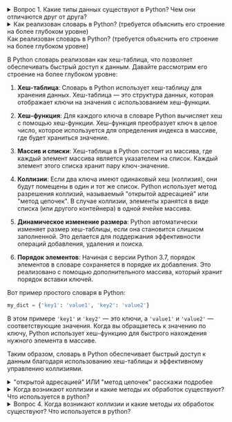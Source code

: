 
<details>

<summary>Вопрос 1. Какие типы данных существуют в Python? Чем они отличаются друг от друга?</summary>

Типы данных делаться на изменяемые и неизменяемые.
Изменяемые: 

        list([]) - упорядоченные, 

        set( {} ), dict( {} )  - неупорядоченные

Неизменяемые

- int: целые числа
- float: числа с плавающей запятой
- complex: комплексные числа
- bool: логические значения True или False.
- str: строки, например, "Hello", "Python".
- tuple: кортежи, например, (1, 2, 3). В случае если внутренне tuple неизменяемые типы данных
- bytes: последовательность байтов, например, b'hello'.
- bytearray: изменяемая версия bytes, но сами по себе объекты bytearray являются изменяемыми, так что это исключение.
- frozenset: неизменяемая версия множества set.

Упорядоченность определяет, имеют ли элементы в объекте определенный порядок. 
 Списков (list), строк (str) и кортежей (tuple)
 (Словари dict): начиная с Python 3.7, словари гарантированно сохраняют порядок добавления элементов.

Неупорядоченные типы данных не гарантируют порядок элементов.

К ним, помимо множеств (set), относится и frozenset - неизменяемая версия множества.


</details>

<details>

<summary>Как реализован словарь в Python? (требуется объяснить его строение на более глубоком уровне)</summary>

В Python словарь реализован как хеш-таблица, что позволяет обеспечивать быстрый доступ к данным.
Словарь в Python использует хеш-таблицу для хранения данных. Хеш-таблица — это структура данных, которая отображает ключи на значения с использованием хеш-функции. Для каждого ключа в словаре Python вычисляет хеш с помощью хеш-функции. Хеш-функция преобразует ключ в целое число, которое используется для определения индекса в массиве, где будет храниться значение.

Хеш-таблица в Python состоит из массива, где каждый элемент массива является указателем на список. Каждый элемент этого списка хранит пару ключ-значение.

Коллизии

Если два ключа имеют одинаковый хеш (коллизия), они будут помещены в один и тот же список. Python использует метод разрешения коллизий, называемый "открытой адресацией" или "метод цепочек". В случае коллизии, элементы хранятся в виде списка (или другого контейнера) в одной ячейке массива.

Динамическое изменение размера

Python автоматически изменяет размер хеш-таблицы, если она становится слишком заполненной. Это делается для поддержания эффективности операций добавления, удаления и поиска.

</details>




<summary>Как реализован словарь в Python? (требуется объяснить его строение на более глубоком уровне)</summary>

В Python словарь реализован как хеш-таблица, что позволяет обеспечивать быстрый доступ к данным. Давайте рассмотрим его строение на более глубоком уровне:

1. **Хеш-таблица**: Словарь в Python использует хеш-таблицу для хранения данных. Хеш-таблица — это структура данных, которая отображает ключи на значения с использованием хеш-функции.

2. **Хеш-функция**: Для каждого ключа в словаре Python вычисляет хеш с помощью хеш-функции. Хеш-функция преобразует ключ в целое число, которое используется для определения индекса в массиве, где будет храниться значение.

3. **Массив и списки**: Хеш-таблица в Python состоит из массива, где каждый элемент массива является указателем на список. Каждый элемент этого списка хранит пару ключ-значение.

4. **Коллизии**: Если два ключа имеют одинаковый хеш (коллизия), они будут помещены в один и тот же список. Python использует метод разрешения коллизий, называемый "открытой адресацией" или "метод цепочек". В случае коллизии, элементы хранятся в виде списка (или другого контейнера) в одной ячейке массива.

5. **Динамическое изменение размера**: Python автоматически изменяет размер хеш-таблицы, если она становится слишком заполненной. Это делается для поддержания эффективности операций добавления, удаления и поиска.

6. **Порядок элементов**: Начиная с версии Python 3.7, порядок элементов в словаре сохраняется в порядке их добавления. Это реализовано с помощью дополнительного массива, который хранит порядок вставки ключей.

Вот пример простого словаря в Python:

```python
my_dict = {'key1': 'value1', 'key2': 'value2'}
```

В этом примере `'key1'` и `'key2'` — это ключи, а `'value1'` и `'value2'` — соответствующие значения. Когда вы обращаетесь к значению по ключу, Python использует хеш-функцию для быстрого нахождения нужного элемента в массиве.

Таким образом, словарь в Python обеспечивает быстрый доступ к данным благодаря использованию хеш-таблицы и эффективному управлению коллизиями.

</details>

<details>

<summary>"открытой адресацией" ИЛИ "метод цепочек" расскажи подробее </summary>

В контексте хеш-таблиц, таких как реализация словарей в Python, существуют два основных метода разрешения коллизий: метод цепочек и открытая адресация. Давайте рассмотрим каждый из них подробнее.

### Метод цепочек (Chaining)

Метод цепочек — это наиболее распространенный способ разрешения коллизий в хеш-таблицах. Основная идея заключается в том, что каждый элемент массива хеш-таблицы содержит указатель на список (или другую структуру данных), который хранит все пары ключ-значение, хеши которых соответствуют данному индексу.

**Преимущества:**

- Простота реализации.
- Хорошая производительность в среднем случае.

**Недостатки:**

- В худшем случае, когда все ключи имеют одинаковый хеш, производительность может снизиться до O(n) для операций поиска, вставки и удаления.
**Как это работает:**

1. **Хеширование**: Когда вы добавляете пару ключ-значение в хеш-таблицу, ключ хешируется для получения индекса в массиве.
2. **Добавление в список**: Если два ключа имеют одинаковый хеш (коллизия), они добавляются в один и тот же список, связанный с этим индексом.
3. **Поиск**: При поиске значения по ключу, ключ хешируется, чтобы найти соответствующий индекс в массиве. Затем выполняется поиск по списку, связанному с этим индексом, чтобы найти нужную пару ключ-значение.

**Преимущества:**

- Простота реализации.
- Хорошая производительность в среднем случае.

**Недостатки:**

- В худшем случае, когда все ключи имеют одинаковый хеш, производительность может снизиться до O(n) для операций поиска, вставки и удаления.

### Открытая адресация (Open Addressing)

Открытая адресация — это альтернативный метод разрешения коллизий, при котором все элементы хранятся непосредственно в массиве хеш-таблицы. Если происходит коллизия, алгоритм ищет следующую доступную ячейку в массиве.

**Как это работает:**

1. **Хеширование**: Ключ хешируется для получения индекса в массиве.
2. **Поиск доступной ячейки**: Если ячейка с полученным индексом уже занята, алгоритм ищет следующую доступную ячейку. Это может быть сделано с помощью различных стратегий, таких как линейное зондирование, квадратичное зондирование или двойное хеширование.
3. **Вставка**: Пара ключ-значение вставляется в первую найденную доступную ячейку.

**Преимущества:**

- Более эффективное использование памяти, так как не требуется хранить дополнительные структуры данных, такие как списки.
- Хорошая производительность в случае хорошего распределения хешей.

**Недостатки:**

- Более сложная реализация по сравнению с методом цепочек.
- Производительность может снижаться, если таблица становится слишком заполненной, так как требуется больше времени на поиск доступных ячеек.

Оба метода имеют свои преимущества и недостатки, и выбор между ними зависит от конкретных требований и условий использования. В Python используется метод цепочек для разрешения коллизий в словарях.

______________________________________
Метод цепочек — это способ разрешения коллизий в хеш-таблицах. Вот как он работает кратко:

Хеширование: Ключ преобразуется в хеш, который определяет индекс в массиве.
Связанные списки: Каждый элемент массива указывает на связанный список, который хранит пары ключ-значение.
Разрешение коллизий: Если два ключа имеют одинаковый хеш, они добавляются в один и тот же связанный список.
Поиск: При поиске значения по ключу, сначала вычисляется хеш ключа, чтобы найти индекс в массиве, а затем выполняется поиск по связанному списку для нахождения нужного значения.

Таким образом, метод цепочек позволяет эффективно управлять коллизиями, сохраняя все элементы с одинаковым хешем в одном списке.

</details>

<details>
<summary> Когда возникают коллизии и какие методы их обработок существуют? Что используется в python?</summary>


Коллизии в хеш-таблицах возникают, когда два разных входных значения имеют один и тот же хеш, то есть когда два разных ключа отображаются в один и тот же индекс в массиве. Это может привести к проблемам, так как данные могут быть перезаписаны или потеряны, если не обрабатывать такие ситуации должным образом.

Вот несколько распространенных методов обработки коллизий:

1. **Метод цепочек (Chaining):** Каждый элемент хеш-таблицы является указателем на список (или другую структуру данных), содержащий все элементы, хешируемые в данный индекс. При коллизии новый элемент просто добавляется в этот список.

2. **Открытая адресация (Open Addressing):** При возникновении коллизии, алгоритм ищет следующее доступное место в массиве. Существует несколько подходов к открытой адресации:
   - Линейное исследование: проверка следующего индекса до нахождения свободного места.
   - Квадратичное исследование: проверка следующего индекса с квадратичным шагом.
   - Двойное хеширование: использование второго хеш-функции для определения шага поиска.

В Python для обработки коллизий в хеш-таблицах используется метод цепочек. Встроенные типы данных, такие как словари (`dict`), используют хеш-таблицы для хранения данных, и Python автоматически обрабатывает коллизии с помощью метода цепочек. Это позволяет эффективно управлять данными и обеспечивает быстрый доступ к элементам.
</details>


<details>
<summary> Вопрос 4. Когда возникают коллизии и какие методы их обработок существуют? Что используется в python?</summary>


Коллизии в хеш-таблицах возникают, когда два разных входных значения имеют один и тот же хеш, то есть когда два разных ключа отображаются в один и тот же индекс в массиве. Это может привести к проблемам, так как данные могут быть перезаписаны или потеряны, если не обрабатывать такие ситуации должным образом.


Метод цепочек (Chaining) и Открытая адресация. В python используется Метод цепочек

Метод цепочек (Chaining) - каждый элемент массива хеш-таблицы содержит указатель на список (или другой тип данных), который хранит все пары ключ значений, хешей которые соответствуют данном индексу.

Плюс проста реализация и Хорошая производительность в среднем случае.

В худшем случае, когда все ключи имеют одинаковый хеш, производительность может снизиться до O(n) для операций поиска, вставки и удаления.

Когда вы добавляете пару ключ-значение в хеш-таблицу, ключ хешируется для получения индекса в массиве.
Если два ключа имеют одинаковый хеш (коллизия), они добавляются в один и тот же список, связанный с этим индексом.
При поиске значения по ключу, ключ хешируется, чтобы найти соответствующий индекс в массиве. Затем выполняется поиск по списку, связанному с этим индексом, чтобы найти нужную пару ключ-значение.

Открытая адресация — это альтернативный метод разрешения коллизий, при котором все элементы хранятся непосредственно в массиве хеш-таблицы. Если происходит коллизия, алгоритм ищет следующую доступную ячейку в массиве.

Ключ хешируется для получения индекса в массиве.
Если ячейка с полученным индексом уже занята, алгоритм ищет следующую доступную ячейку. Это может быть сделано с помощью различных стратегий, таких как линейное зондирование, квадратичное зондирование или двойное хеширование.

Пара ключ-значение вставляется в первую найденную доступную ячейку.

Преимущества: Более эффективное использование памяти, так как не требуется хранить дополнительные структуры данных, такие как списки. Хорошая производительность в случае хорошего распределения хешей.

Недостатки: Более сложная реализация по сравнению с методом цепочек. Производительность может снижаться, если таблица становится слишком заполненной, так как требуется больше времени на поиск доступных ячеек.

</details>